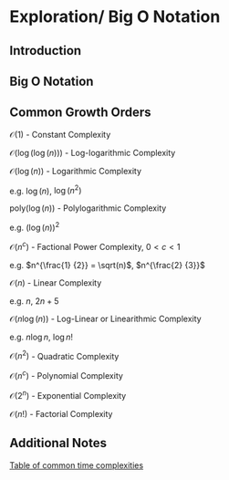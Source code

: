 # Exploration/ Big O Notation

## Introduction 

## Big O Notation 

## Common Growth Orders

$\mathcal{O}(1)$ - Constant Complexity

$\mathcal{O}(\log(\log(n)))$ - Log-logarithmic Complexity

$\mathcal{O}(\log(n))$ - Logarithmic Complexity

e.g. $\log(n)$, $\log(n^2)$

$\text{poly}(\log(n))$ - Polylogarithmic Complexity 

e.g. ${(\log(n))}^2$

$\mathcal{O}(n^c)$ - Factional Power Complexity, $0 < c < 1$ 

e.g. $n^{\frac{1} {2}} = \sqrt(n)$, $n^{\frac{2} {3}}$

$\mathcal{O}(n)$ - Linear Complexity

e.g. $n$, $2 n + 5$

$\mathcal{O}(n \log(n))$ - Log-Linear or Linearithmic Complexity

e.g. $n \log n$, $\log n!$ 

$\mathcal{O}(n^2)$ - Quadratic Complexity

$\mathcal{O}(n^c)$ - Polynomial Complexity

$\mathcal{O}(2^n)$ - Exponential Complexity

$\mathcal{O}(n!)$ - Factorial Complexity

## Additional Notes 

[Table of common time complexities](https://en.wikipedia.org/wiki/Time_complexity#Table_of_common_time_complexities)


